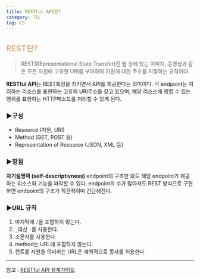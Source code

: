 ```yaml
---
title: RESTful API란?
category: TIL
tag: CS
---
```

## <span style='color:tan'>REST란?</span>

>REST(REpresentational State Transfer)란 웹 상에 있는 이미지, 동영상과 같은 모든 자원에 고유한 URI를 부여하여 자원에 대한 주소를 지정하는 규칙이다. 

**RESTful API**는 REST특징을 지키면서 API를 제공한다는 의미이다. 각 endpoint는 처리하는 리소스를 표현하는 고유의 URI주소를 갖고 있으며, 해당 리소스에 행할 수 있는 행위를 표현하는 HTTP메소드를 처리할 수 있게 된다.

### ▶️구성
- Resource (자원, URI)
- Method (GET, POST 등)
- Representation of Resource (JSON, XML 등)

### ▶️장점
**자기설명력 (self-descriptivness)**
endpoint의 구조만 봐도 해당 endpoint가 제공하는 리소스와 기능을 파악할 수 있다. endpoint의 수가 많아져도 REST 방식으로 구현하면 endpoint의 구조가 직관적이며 간단해진다. 
### ▶️URL 규칙
1. 마지막에 `/`을 포함하지 않는다.
2. `_`대신 `-`를 사용한다.
3. 소문자를 사용한다.
4. method는 URL에 포함하지 않는다.
5. 컨트롤 자원을 의미하는 URL은 예외적으로 동사를 허용한다.

---

참고 : [RESTful API 설계가이드](https://library.gabia.com/contents/8339/)